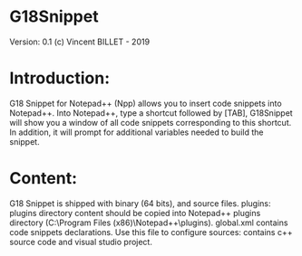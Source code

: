 # G18Snippet

Version: 0.1
(c) Vincent BILLET - 2019

Introduction:
==
G18 Snippet for Notepad++ (Npp) allows you to insert code snippets into Notepad++.
Into Notepad++, type a shortcut followed by [TAB], G18Snippet will show you a window of all code snippets corresponding to this shortcut.
In addition, it will prompt for additional variables needed to build the snippet.

Content:
==
G18 Snippet is shipped with binary (64 bits), and source files.
plugins:
	plugins directory content should be copied into Notepad++ plugins directory (C:\Program Files (x86)\Notepad++\plugins).
	global.xml contains code snippets declarations. Use this file to configure 
sources:
	contains c++ source code and visual studio project.
